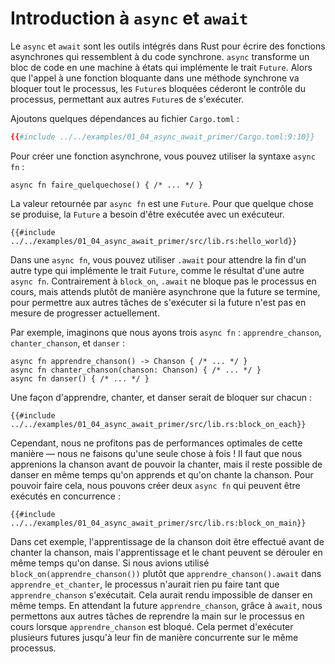 <!--
# `async`/`.await` Primer
-->

# Introduction à `async` et `await`

<!--
`async`/`.await` is Rust's built-in tool for writing asynchronous functions
that look like synchronous code. `async` transforms a block of code into a
state machine that implements a trait called `Future`. Whereas calling a
blocking function in a synchronous method would block the whole thread,
blocked `Future`s will yield control of the thread, allowing other
`Future`s to run.
-->

Le `async` et `await` sont les outils intégrés dans Rust pour écrire des
fonctions asynchrones qui ressemblent à du code synchrone. `async` transforme
un bloc de code en une machine à états qui implémente le trait `Future`. Alors
que l'appel à une fonction bloquante dans une méthode synchrone va bloquer tout
le processus, les `Future`s bloquées céderont le contrôle du processus,
permettant aux autres `Future`s de s'exécuter.

<!--
Let's add some dependencies to the `Cargo.toml` file:
-->

Ajoutons quelques dépendances au fichier `Cargo.toml` :

<!--
```toml
{{#include ../../examples-sources/01_04_async_await_primer/Cargo.toml:9:10}}
```
-->

```toml
{{#include ../../examples/01_04_async_await_primer/Cargo.toml:9:10}}
```

<!--
To create an asynchronous function, you can use the `async fn` syntax:
-->

Pour créer une fonction asynchrone, vous pouvez utiliser la syntaxe
`async fn` :

<!--
```rust,edition2018
async fn do_something() { /* ... */ }
```
-->

```rust,edition2018
async fn faire_quelquechose() { /* ... */ }
```

<!--
The value returned by `async fn` is a `Future`. For anything to happen,
the `Future` needs to be run on an executor.
-->

La valeur retournée par `async fn` est une `Future`. Pour que quelque chose se
produise, la `Future` a besoin d'être exécutée avec un exécuteur.

<!--
```rust,edition2018
{{#include ../../examples-sources/01_04_async_await_primer/src/lib.rs:hello_world}}
```
-->

```rust,edition2018
{{#include ../../examples/01_04_async_await_primer/src/lib.rs:hello_world}}
```

<!--
Inside an `async fn`, you can use `.await` to wait for the completion of
another type that implements the `Future` trait, such as the output of
another `async fn`. Unlike `block_on`, `.await` doesn't block the current
thread, but instead asynchronously waits for the future to complete, allowing
other tasks to run if the future is currently unable to make progress.
-->

Dans une `async fn`, vous pouvez utiliser `.await` pour attendre la fin d'un
autre type qui implémente le trait `Future`, comme le résultat d'une autre
`async fn`. Contrairement à `block_on`, `.await` ne bloque pas le processus en
cours, mais attends plutôt de manière asynchrone que la future se termine, pour
permettre aux autres tâches de s'exécuter si la future n'est pas en mesure de
progresser actuellement.

<!--
For example, imagine that we have three `async fn`: `learn_song`, `sing_song`,
and `dance`:
-->

Par exemple, imaginons que nous ayons trois `async fn` : `apprendre_chanson`,
`chanter_chanson`, et `danser` :

<!--
```rust,ignore
async fn learn_song() -> Song { /* ... */ }
async fn sing_song(song: Song) { /* ... */ }
async fn dance() { /* ... */ }
```
-->

```rust,ignore
async fn apprendre_chanson() -> Chanson { /* ... */ }
async fn chanter_chanson(chanson: Chanson) { /* ... */ }
async fn danser() { /* ... */ }
```

<!--
One way to do learn, sing, and dance would be to block on each of these
individually:
-->

Une façon d'apprendre, chanter, et danser serait de bloquer sur chacun :

<!--
```rust,ignore
{{#include ../../examples-sources/01_04_async_await_primer/src/lib.rs:block_on_each}}
```
-->

```rust,ignore
{{#include ../../examples/01_04_async_await_primer/src/lib.rs:block_on_each}}
```

<!--
However, we're not giving the best performance possible this way—we're
only ever doing one thing at once! Clearly we have to learn the song before
we can sing it, but it's possible to dance at the same time as learning and
singing the song. To do this, we can create two separate `async fn` which
can be run concurrently:
-->

Cependant, nous ne profitons pas de performances optimales de cette manière —
nous ne faisons qu'une seule chose à fois ! Il faut que nous apprenions la
chanson avant de pouvoir la chanter, mais il reste possible de danser en même
temps qu'on apprends et qu'on chante la chanson. Pour pouvoir faire cela, nous
pouvons créer deux `async fn` qui peuvent être exécutés en concurrence :

<!--
```rust,ignore
{{#include ../../examples-sources/01_04_async_await_primer/src/lib.rs:block_on_main}}
```
-->

```rust,ignore
{{#include ../../examples/01_04_async_await_primer/src/lib.rs:block_on_main}}
```

<!--
In this example, learning the song must happen before singing the song, but
both learning and singing can happen at the same time as dancing. If we used
`block_on(learn_song())` rather than `learn_song().await` in `learn_and_sing`,
the thread wouldn't be able to do anything else while `learn_song` was running.
This would make it impossible to dance at the same time. By `.await`-ing
the `learn_song` future, we allow other tasks to take over the current thread
if `learn_song` is blocked. This makes it possible to run multiple futures
to completion concurrently on the same thread.
-->

Dans cet exemple, l'apprentissage de la chanson doit être effectué avant de
chanter la chanson, mais l'apprentissage et le chant peuvent se dérouler en
même temps qu'on danse. Si nous avions utilisé `block_on(apprendre_chanson())`
plutôt que `apprendre_chanson().await` dans `apprendre_et_chanter`, le
processus n'aurait rien pu faire tant que `apprendre_chanson` s'exécutait. Cela
aurait rendu impossible de danser en même temps. En attendant la future
`apprendre_chanson`, grâce à `await`, nous permettons aux autres tâches de
reprendre la main sur le processus en cours lorsque `apprendre_chanson` est
bloqué. Cela permet d'exécuter plusieurs futures jusqu'à leur fin de manière
concurrente sur le même processus.
